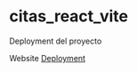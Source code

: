 # citas_react_vite
Deployment del proyecto

Website
[Deployment](https://steady-melba-b428b4.netlify.app/)
